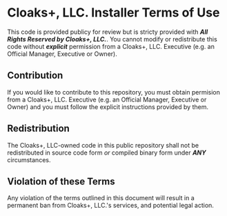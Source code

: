 # Cloaks+, LLC. Installer Terms of Use

This code is provided publicy for review but is stricty provided with ***All Rights Reserved by Cloaks+, LLC.***. You cannot modify or redistribute this code without ***explicit*** permission from a Cloaks+, LLC. Executive (e.g. an Official Manager, Executive or Owner).

## Contribution

If you would like to contribute to this repository, you must obtain permision from a Cloaks+, LLC. Executive (e.g. an Official Manager, Executive or Owner) and you must follow the explicit instructions provided by them.

## Redistribution

The Cloaks+, LLC-owned code in this public repository shall not be redistributed in source code form *or* compiled binary form under ***ANY*** circumstances. 

## Violation of these Terms

Any violation of the terms outlined in this document will result in a permanent ban from Cloaks+, LLC.'s services, and potential legal action.
